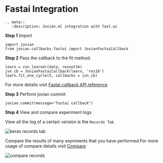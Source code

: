 # Fastai Integration

```eval_rst
.. meta::
   :description: Jovian.ml integration with fast.ai
```

**Step 1** Import

```
import jovian
from jovian.callbacks.fastai import JovianFastaiCallback
```

**Step 2** Pass the callback to the fit method.

```
learn = cnn_learner(data, resnet34)
jvn_cb = JovianFastaiCallback(learn, 'res18')
learn.fit_one_cycle(5, callbacks = jvn_cb)
```

For more details visit [Fastai callback API reference](../callbacks/fastai)

**Step 3** Perform jovian commit

```
jovian.commit(message="fastai callback")
```

**Step 4** View and compare experiment logs

View all the log of a certain version is the `Records Tab`

<img src="https://imgur.com/FJenNc1.png" class="screenshot" alt="keras records tab">

Compare the results of many expriments that you have performed.For more usage of compare details visit [Compare](../user-guide/compare)

<img src="https://i.imgur.com/m9zlfTJ.gif" class="screenshot" alt="compare records">
